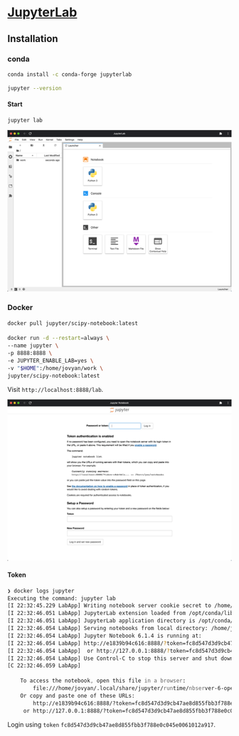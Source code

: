 # [JupyterLab](https://jupyterlab.readthedocs.io/)

<!--
brew upgrade pyenv
pyenv install -l | grep conda
-->

## Installation

### conda

```zsh
conda install -c conda-forge jupyterlab
```

```zsh
jupyter --version
```

#### Start

```zsh
jupyter lab
```

![](images/jupyterlab.png)

### Docker

```zsh
docker pull jupyter/scipy-notebook:latest

docker run -d --restart=always \
--name jupyter \
-p 8888:8888 \
-e JUPYTER_ENABLE_LAB=yes \
-v "$HOME":/home/jovyan/work \
jupyter/scipy-notebook:latest
```

<!--
docker update --restart=no jupyter

docker exec -it jupyter jupyter --version
-->

Visit `http://localhost:8888/lab`.

![](images/jupyterlab_token.png)

#### Token

```zsh
❯ docker logs jupyter
Executing the command: jupyter lab
[I 22:32:45.229 LabApp] Writing notebook server cookie secret to /home/jovyan/.local/share/jupyter/runtime/notebook_cookie_secret
[I 22:32:46.051 LabApp] JupyterLab extension loaded from /opt/conda/lib/python3.8/site-packages/jupyterlab
[I 22:32:46.051 LabApp] JupyterLab application directory is /opt/conda/share/jupyter/lab
[I 22:32:46.054 LabApp] Serving notebooks from local directory: /home/jovyan
[I 22:32:46.054 LabApp] Jupyter Notebook 6.1.4 is running at:
[I 22:32:46.054 LabApp] http://e1839b94c616:8888/?token=fc8d547d3d9cb47ae8d855fbb3f788e0c045e0061012a917
[I 22:32:46.054 LabApp]  or http://127.0.0.1:8888/?token=fc8d547d3d9cb47ae8d855fbb3f788e0c045e0061012a917
[I 22:32:46.054 LabApp] Use Control-C to stop this server and shut down all kernels (twice to skip confirmation).
[C 22:32:46.059 LabApp]

    To access the notebook, open this file in a browser:
        file:///home/jovyan/.local/share/jupyter/runtime/nbserver-6-open.html
    Or copy and paste one of these URLs:
        http://e1839b94c616:8888/?token=fc8d547d3d9cb47ae8d855fbb3f788e0c045e0061012a917
     or http://127.0.0.1:8888/?token=fc8d547d3d9cb47ae8d855fbb3f788e0c045e0061012a917
```

Login using `token` `fc8d547d3d9cb47ae8d855fbb3f788e0c045e0061012a917`.
